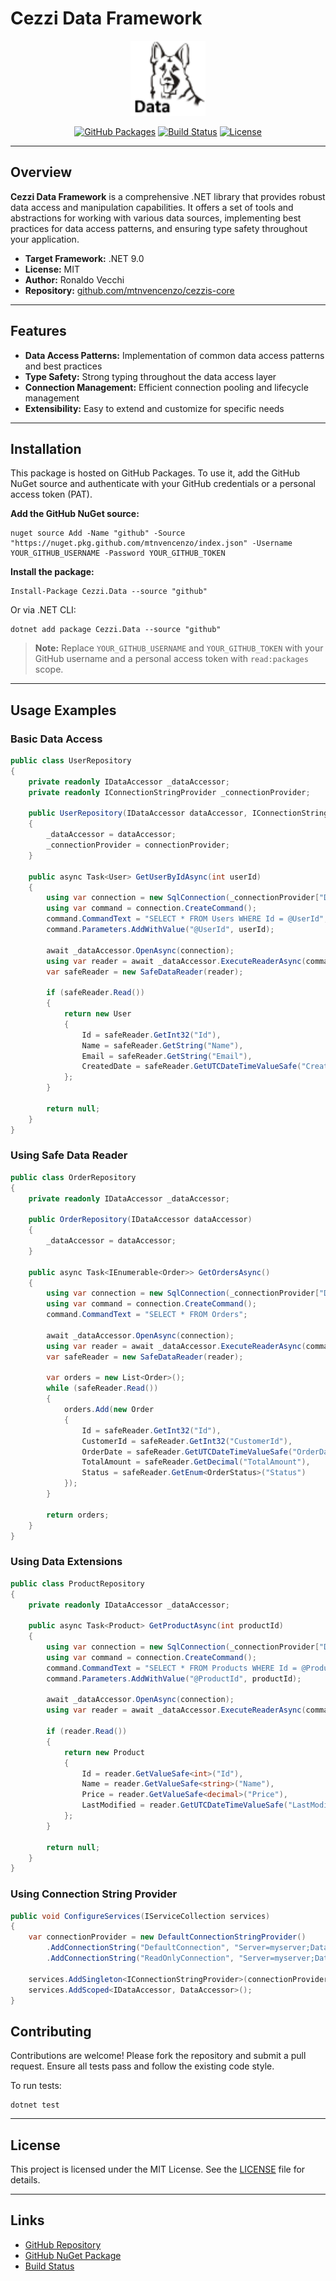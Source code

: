 # Cezzi Data Framework

<p align="center">
  <img src="src/Cezzi.Data/.pack/cezzi-data.png" alt="Cezzi Data Logo" width="120" />
</p>

<p align="center">
  <a href="https://github.com/mtnvencenzo/cezzis-core/pkgs/nuget/Cezzi.Data"><img src="https://img.shields.io/badge/GitHub%20Packages-Cezzi.Data-blue?logo=github" alt="GitHub Packages"></a>
  <a href="https://github.com/mtnvencenzo/cezzis-core/actions/workflows/cezzi-data-cicd.yaml"><img src="https://github.com/mtnvencenzo/cezzis-core/actions/workflows/cezzi-data-cicd.yaml/badge.svg" alt="Build Status"></a>
  <a href="https://opensource.org/licenses/MIT"><img src="https://img.shields.io/badge/license-MIT-blue.svg" alt="License"></a>
</p>

---

## Overview

**Cezzi Data Framework** is a comprehensive .NET library that provides robust data access and manipulation capabilities. It offers a set of tools and abstractions for working with various data sources, implementing best practices for data access patterns, and ensuring type safety throughout your application.

- **Target Framework:** .NET 9.0
- **License:** MIT
- **Author:** Ronaldo Vecchi
- **Repository:** [github.com/mtnvencenzo/cezzis-core](https://github.com/mtnvencenzo/cezzis-core)

---

## Features

- **Data Access Patterns:** Implementation of common data access patterns and best practices
- **Type Safety:** Strong typing throughout the data access layer
- **Connection Management:** Efficient connection pooling and lifecycle management
- **Extensibility:** Easy to extend and customize for specific needs

---

## Installation

This package is hosted on GitHub Packages. To use it, add the GitHub NuGet source and authenticate with your GitHub credentials or a personal access token (PAT).

**Add the GitHub NuGet source:**

```shell
nuget source Add -Name "github" -Source "https://nuget.pkg.github.com/mtnvencenzo/index.json" -Username YOUR_GITHUB_USERNAME -Password YOUR_GITHUB_TOKEN
```

**Install the package:**

```shell
Install-Package Cezzi.Data --source "github"
```

Or via .NET CLI:

```shell
dotnet add package Cezzi.Data --source "github"
```

> **Note:** Replace `YOUR_GITHUB_USERNAME` and `YOUR_GITHUB_TOKEN` with your GitHub username and a personal access token with `read:packages` scope.

---

## Usage Examples

### Basic Data Access
```csharp
public class UserRepository
{
    private readonly IDataAccessor _dataAccessor;
    private readonly IConnectionStringProvider _connectionProvider;

    public UserRepository(IDataAccessor dataAccessor, IConnectionStringProvider connectionProvider)
    {
        _dataAccessor = dataAccessor;
        _connectionProvider = connectionProvider;
    }

    public async Task<User> GetUserByIdAsync(int userId)
    {
        using var connection = new SqlConnection(_connectionProvider["DefaultConnection"]);
        using var command = connection.CreateCommand();
        command.CommandText = "SELECT * FROM Users WHERE Id = @UserId";
        command.Parameters.AddWithValue("@UserId", userId);

        await _dataAccessor.OpenAsync(connection);
        using var reader = await _dataAccessor.ExecuteReaderAsync(command);
        var safeReader = new SafeDataReader(reader);

        if (safeReader.Read())
        {
            return new User
            {
                Id = safeReader.GetInt32("Id"),
                Name = safeReader.GetString("Name"),
                Email = safeReader.GetString("Email"),
                CreatedDate = safeReader.GetUTCDateTimeValueSafe("CreatedDate")
            };
        }

        return null;
    }
}
```

### Using Safe Data Reader
```csharp
public class OrderRepository
{
    private readonly IDataAccessor _dataAccessor;

    public OrderRepository(IDataAccessor dataAccessor)
    {
        _dataAccessor = dataAccessor;
    }

    public async Task<IEnumerable<Order>> GetOrdersAsync()
    {
        using var connection = new SqlConnection(_connectionProvider["DefaultConnection"]);
        using var command = connection.CreateCommand();
        command.CommandText = "SELECT * FROM Orders";

        await _dataAccessor.OpenAsync(connection);
        using var reader = await _dataAccessor.ExecuteReaderAsync(command);
        var safeReader = new SafeDataReader(reader);

        var orders = new List<Order>();
        while (safeReader.Read())
        {
            orders.Add(new Order
            {
                Id = safeReader.GetInt32("Id"),
                CustomerId = safeReader.GetInt32("CustomerId"),
                OrderDate = safeReader.GetUTCDateTimeValueSafe("OrderDate"),
                TotalAmount = safeReader.GetDecimal("TotalAmount"),
                Status = safeReader.GetEnum<OrderStatus>("Status")
            });
        }

        return orders;
    }
}
```

### Using Data Extensions
```csharp
public class ProductRepository
{
    private readonly IDataAccessor _dataAccessor;

    public async Task<Product> GetProductAsync(int productId)
    {
        using var connection = new SqlConnection(_connectionProvider["DefaultConnection"]);
        using var command = connection.CreateCommand();
        command.CommandText = "SELECT * FROM Products WHERE Id = @ProductId";
        command.Parameters.AddWithValue("@ProductId", productId);

        await _dataAccessor.OpenAsync(connection);
        using var reader = await _dataAccessor.ExecuteReaderAsync(command);

        if (reader.Read())
        {
            return new Product
            {
                Id = reader.GetValueSafe<int>("Id"),
                Name = reader.GetValueSafe<string>("Name"),
                Price = reader.GetValueSafe<decimal>("Price"),
                LastModified = reader.GetUTCDateTimeValueSafe("LastModified")
            };
        }

        return null;
    }
}
```

### Using Connection String Provider
```csharp
public void ConfigureServices(IServiceCollection services)
{
    var connectionProvider = new DefaultConnectionStringProvider()
        .AddConnectionString("DefaultConnection", "Server=myserver;Database=mydb;Trusted_Connection=True;")
        .AddConnectionString("ReadOnlyConnection", "Server=myserver;Database=mydb;ApplicationIntent=ReadOnly;");

    services.AddSingleton<IConnectionStringProvider>(connectionProvider);
    services.AddScoped<IDataAccessor, DataAccessor>();
}
```


## Contributing

Contributions are welcome! Please fork the repository and submit a pull request. Ensure all tests pass and follow the existing code style.

To run tests:
```shell
dotnet test
```

---

## License

This project is licensed under the MIT License. See the [LICENSE](../LICENSE) file for details.

---

## Links
- [GitHub Repository](https://github.com/mtnvencenzo/cezzis-core)
- [GitHub NuGet Package](https://github.com/mtnvencenzo/cezzis-core/pkgs/nuget/Cezzi.Data)
- [Build Status](https://github.com/mtnvencenzo/cezzis-core/actions/workflows/cezzi-data-cicd.yaml)
